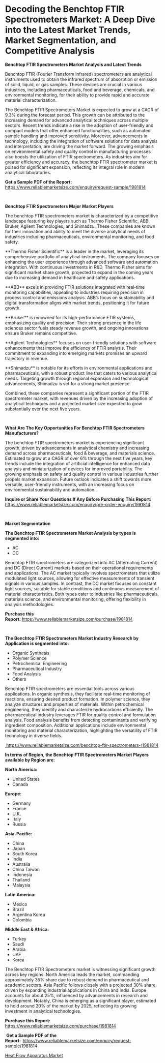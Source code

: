 <p><h1>Decoding the Benchtop FTIR Spectrometers Market: A Deep Dive into the Latest Market Trends, Market Segmentation, and Competitive Analysis</h1></p><p><strong>Benchtop FTIR Spectrometers Market Analysis and Latest Trends</strong></p>
<p><p>Benchtop FTIR (Fourier Transform Infrared) spectrometers are analytical instruments used to obtain the infrared spectrum of absorption or emission of solid, liquid, or gas samples. These devices are crucial in various industries, including pharmaceuticals, food and beverage, chemicals, and environmental monitoring, for their ability to provide rapid and accurate material characterization.</p><p>The Benchtop FTIR Spectrometers Market is expected to grow at a CAGR of 9.3% during the forecast period. This growth can be attributed to the increasing demand for advanced analytical techniques across multiple sectors. Recent trends indicate a rise in the adoption of user-friendly and compact models that offer enhanced functionalities, such as automated sample handling and improved sensitivity. Moreover, advancements in technology, including the integration of software solutions for data analysis and interpretation, are driving the market forward. The growing emphasis on environmental safety and quality control in manufacturing processes also boosts the utilization of FTIR spectrometers. As industries aim for greater efficiency and accuracy, the benchtop FTIR spectrometer market is poised for significant expansion, reflecting its integral role in modern analytical laboratories.</p></p>
<p><strong>Get a Sample PDF of the Report:&nbsp;</strong> <a href="https://www.reliablemarketsize.com/enquiry/request-sample/1981814?utm_campaign=2336&utm_medium=2&utm_source=Github&utm_content=ia&utm_term=02032025&utm_id=benchtop-ftir-spectrometers">https://www.reliablemarketsize.com/enquiry/request-sample/1981814</a></p>
<p>&nbsp;</p>
<p><strong>Benchtop FTIR Spectrometers Major Market Players</strong></p>
<p><p>The benchtop FTIR spectrometers market is characterized by a competitive landscape featuring key players such as Thermo Fisher Scientific, ABB, Bruker, Agilent Technologies, and Shimadzu. These companies are known for their innovation and ability to meet the diverse analytical needs of industries including pharmaceuticals, environmental monitoring, and food safety.</p><p>**Thermo Fisher Scientific** is a leader in the market, leveraging its comprehensive portfolio of analytical instruments. The company focuses on enhancing the user experience through advanced software and automation integration. With continuous investments in R&D, Thermo Fisher aims for significant market share growth, projected to expand in the coming years due to increasing demand in healthcare and safety applications.</p><p>**ABB** excels in providing FTIR solutions integrated with real-time monitoring capabilities, appealing to industries requiring precision in process control and emissions analysis. ABB’s focus on sustainability and digital transformation aligns with market trends, positioning it for future growth.</p><p>**Bruker** is renowned for its high-performance FTIR systems, emphasizing quality and precision. Their strong presence in the life sciences sector fuels steady revenue growth, and ongoing innovations ensure Bruker remains competitive.</p><p>**Agilent Technologies** focuses on user-friendly solutions with software enhancements that improve the efficiency of FTIR analysis. Their commitment to expanding into emerging markets promises an upward trajectory in revenue.</p><p>**Shimadzu** is notable for its efforts in environmental applications and pharmaceuticals, with a robust product line that caters to various analytical needs. Targeting growth through regional expansion and technological advancements, Shimadzu is set for a strong market presence.</p><p>Combined, these companies represent a significant portion of the FTIR spectrometer market, with revenues driven by the increasing adoption of analytical techniques and a projected market size expected to grow substantially over the next five years.</p></p>
<p>&nbsp;</p>
<p><strong>What Are The Key Opportunities For Benchtop FTIR Spectrometers Manufacturers?</strong></p>
<p><p>The benchtop FTIR spectrometers market is experiencing significant growth, driven by advancements in analytical chemistry and increasing demand across pharmaceuticals, food & beverage, and materials science. Estimated to grow at a CAGR of over 6% through the next five years, key trends include the integration of artificial intelligence for enhanced data analysis and miniaturization of devices for improved portability. The growing emphasis on safety and quality control in various industries further propels market expansion. Future outlook indicates a shift towards more versatile, user-friendly instruments, with an increasing focus on environmental sustainability and automation.</p></p>
<p><strong>Inquire or Share Your Questions If Any Before Purchasing This Report:</strong> <a href="https://www.reliablemarketsize.com/enquiry/pre-order-enquiry/1981814?utm_campaign=2336&utm_medium=2&utm_source=Github&utm_content=ia&utm_term=02032025&utm_id=benchtop-ftir-spectrometers">https://www.reliablemarketsize.com/enquiry/pre-order-enquiry/1981814</a></p>
<p>&nbsp;</p>
<p><strong>Market Segmentation</strong></p>
<p><strong>The Benchtop FTIR Spectrometers Market Analysis by types is segmented into:</strong></p>
<p><ul><li>AC</li><li>DC</li></ul></p>
<p><p>Benchtop FTIR spectrometers are categorized into AC (Alternating Current) and DC (Direct Current) markets based on their operational requirements and applications. The AC market typically involves spectrometers that utilize modulated light sources, allowing for effective measurements of transient signals in various samples. In contrast, the DC market focuses on constant light sources, suitable for stable conditions and continuous measurement of material characteristics. Both types cater to industries like pharmaceuticals, materials science, and environmental monitoring, offering flexibility in analysis methodologies.</p></p>
<p><strong>Purchase this Report:&nbsp;</strong><a href="https://www.reliablemarketsize.com/purchase/1981814?utm_campaign=2336&utm_medium=2&utm_source=Github&utm_content=ia&utm_term=02032025&utm_id=benchtop-ftir-spectrometers">https://www.reliablemarketsize.com/purchase/1981814</a></p>
<p>&nbsp;</p>
<p><strong>The Benchtop FTIR Spectrometers Market Industry Research by Application is segmented into:</strong></p>
<p><ul><li>Organic Synthesis</li><li>Polymer Science</li><li>Petrochemical Engineering</li><li>Pharmaceutical Industry</li><li>Food Analysis</li><li>Others</li></ul></p>
<p><p>Benchtop FTIR spectrometers are essential tools across various applications. In organic synthesis, they facilitate real-time monitoring of reactions, ensuring desired product formation. In polymer science, they analyze structures and properties of materials. Within petrochemical engineering, they identify and characterize hydrocarbons efficiently. The pharmaceutical industry leverages FTIR for quality control and formulation analysis. Food analysis benefits from detecting contaminants and verifying ingredient composition. Additional applications include environmental monitoring and material characterization, highlighting the versatility of FTIR technology in diverse fields.</p></p>
<p><a href="https://www.reliablemarketsize.com/benchtop-ftir-spectrometers-r1981814?utm_campaign=2336&utm_medium=2&utm_source=Github&utm_content=ia&utm_term=02032025&utm_id=benchtop-ftir-spectrometers">&nbsp;https://www.reliablemarketsize.com/benchtop-ftir-spectrometers-r1981814</a></p>
<p><strong>In terms of Region, the Benchtop FTIR Spectrometers Market Players available by Region are:</strong></p>
<p>
    <p> <strong> North America: </strong>
        <ul>
            <li>United States</li>
            <li>Canada</li>
        </ul>
        </p> 
    <p> <strong> Europe: </strong>
        <ul>
            <li>Germany</li>
            <li>France</li>
            <li>U.K.</li>
            <li>Italy</li>
            <li>Russia</li>
        </ul>
        </p> 
    <p> <strong> Asia-Pacific: </strong>
        <ul>
            <li>China</li>
            <li>Japan</li>
            <li>South Korea</li>
            <li>India</li>
            <li>Australia</li>
            <li>China Taiwan</li>
            <li>Indonesia</li>
            <li>Thailand</li>
            <li>Malaysia</li>
        </ul>
        </p> 
    <p> <strong> Latin America: </strong>
        <ul>
            <li>Mexico</li>
            <li>Brazil</li>
            <li>Argentina Korea</li>
            <li>Colombia</li>
        </ul>
        </p> 
    <p> <strong> Middle East & Africa: </strong>
        <ul>
            <li>Turkey</li>
            <li>Saudi</li>
            <li>Arabia</li>
            <li>UAE</li>
            <li>Korea</li>
        </ul>
    </p>
    </p>
<p><p>The Benchtop FTIR Spectrometers market is witnessing significant growth across key regions. North America leads the market, commanding approximately 35% share due to robust demand in pharmaceutical and academic sectors. Asia Pacific follows closely with a projected 30% share, driven by expanding industrial applications in China and India. Europe accounts for about 25%, influenced by advancements in research and development. Notably, China is emerging as a significant player, estimated to hold around 20% of the market by 2025, reflecting its growing investment in analytical technologies.</p></p>
<p><strong>Purchase this Report: </strong><a href="https://www.reliablemarketsize.com/purchase/1981814?utm_campaign=2336&utm_medium=2&utm_source=Github&utm_content=ia&utm_term=02032025&utm_id=benchtop-ftir-spectrometers">https://www.reliablemarketsize.com/purchase/1981814</a></p>
<p>&nbsp;<strong>Get a Sample PDF of the Report:&nbsp;&nbsp;</strong><a href="https://www.reliablemarketsize.com/enquiry/request-sample/1981814?utm_campaign=2336&utm_medium=2&utm_source=Github&utm_content=ia&utm_term=02032025&utm_id=benchtop-ftir-spectrometers">https://www.reliablemarketsize.com/enquiry/request-sample/1981814</a></p>
<p><strong></strong></p>
<p><p><a href="https://github.com/yazminwollma30/Market-Research-Report-List-1/blob/main/heat-flow-apparatus-market.md?utm_campaign=2336&utm_medium=2&utm_source=Github&utm_content=ia&utm_term=02032025&utm_id=benchtop-ftir-spectrometers">Heat Flow Apparatus Market</a></p></p>